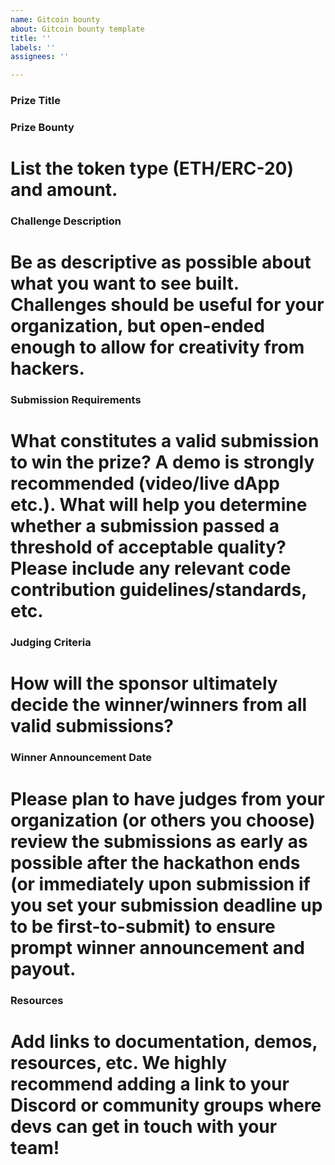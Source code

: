 ```yaml
---
name: Gitcoin bounty
about: Gitcoin bounty template
title: ''
labels: ''
assignees: ''

---
```


### Prize Title

### Prize Bounty
# List the token type (ETH/ERC-20) and amount.

### Challenge Description
# Be as descriptive as possible about what you want to see built. Challenges should be useful for your organization, but open-ended enough to allow for creativity from hackers.

### Submission Requirements
# What constitutes a valid submission to win the prize? A demo is strongly recommended (video/live dApp etc.). What will help you determine whether a submission passed a threshold of acceptable quality? Please include any relevant code contribution guidelines/standards, etc.

### Judging Criteria
# How will the sponsor ultimately decide the winner/winners from all valid submissions?

### Winner Announcement Date
# Please plan to have judges from your organization (or others you choose) review the submissions as early as possible after the hackathon ends (or immediately upon submission if you set your submission deadline up to be first-to-submit) to ensure prompt winner announcement and payout.

### Resources
# Add links to documentation, demos, resources, etc. We highly recommend adding a link to your Discord or community groups where devs can get in touch with your team!
